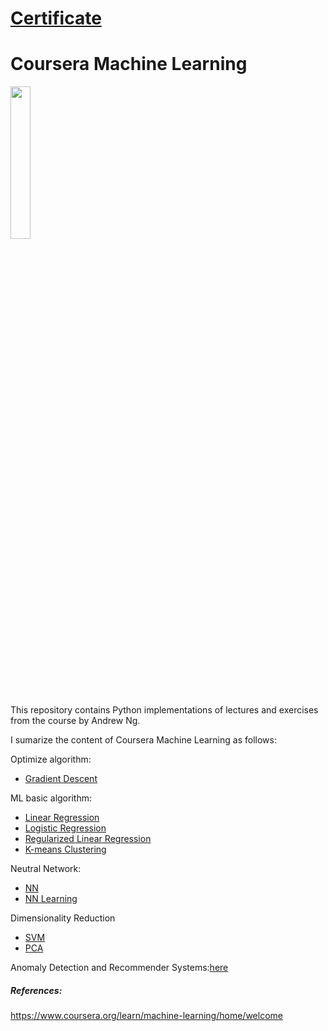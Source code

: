 # [Certificate](https://www.coursera.org/account/accomplishments/certificate/DA7LMTFKLDDW)

# Coursera Machine Learning 
<IMG src='https://coursera.s3.amazonaws.com/topics/ml/large-icon.png?auto=format&dpr=1&h=256&w=256&fit=fill&bg=FFF' width=25% height=25%><P>
This repository contains Python implementations of lectures and exercises from the course by Andrew Ng.<P>
 
I sumarize the content of Coursera Machine Learning as follows:

Optimize algorithm:
- [Gradient Descent](http://nbviewer.jupyter.org/github/ngngocsonan2610/ML-CourseraAndrewNg/blob/master/0.%20Gradient%20Descent.ipynb)

ML basic algorithm:
- [Linear Regression](http://nbviewer.jupyter.org/github/ngngocsonan2610/ML-CourseraAndrewNg/blob/master/1.1%20Linear%20Regression.ipynb)
- [Logistic Regression](http://nbviewer.jupyter.org/github/ngngocsonan2610/ML-CourseraAndrewNg/blob/master/1.2%20Logistic%20Regression.ipynb)
- [Regularized Linear Regression](http://nbviewer.jupyter.org/github/ngngocsonan2610/ML-CourseraAndrewNg/blob/master/1.3%20Regularized%20Linear%20Regression%20and%20Bias%20vs%20Variance.ipynb)
- [K-means Clustering](http://nbviewer.jupyter.org/github/ngngocsonan2610/ML-CourseraAndrewNg/blob/master/1.4%20K-means%20Clustering.ipynb)

Neutral Network:
- [NN](http://nbviewer.jupyter.org/github/ngngocsonan2610/ML-CourseraAndrewNg/blob/master/2.1%20Neutral%20Network.ipynb)
- [NN Learning](http://nbviewer.jupyter.org/github/ngngocsonan2610/ML-CourseraAndrewNg/blob/master/2.2%20Neural%20Networks%20Learning.ipynb)

Dimensionality Reduction
- [SVM](http://nbviewer.jupyter.org/github/ngngocsonan2610/ML-CourseraAndrewNg/blob/master/3.%20Support%20Vector%20Machines.ipynb)
- [PCA](http://nbviewer.jupyter.org/github/ngngocsonan2610/ML-CourseraAndrewNg/blob/master/4.%20Principal%20Component%20Analysis.ipynb)

Anomaly Detection and Recommender Systems:[here](http://nbviewer.jupyter.org/github/ngngocsonan2610/ML-CourseraAndrewNg/blob/master/5.%20Anomaly%20Detection%20and%20Recommender%20Systems.ipynb)

##### References:
https://www.coursera.org/learn/machine-learning/home/welcome

